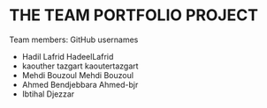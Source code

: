 # THE TEAM PORTFOLIO PROJECT 


Team members:               GitHub usernames
- Hadil Lafrid               HadeelLafrid
- kaouther tazgart           kaoutertazgart 
- Mehdi Bouzoul              Mehdi Bouzoul
- Ahmed Bendjebbara          Ahmed-bjr
- Ibtihal Djezzar